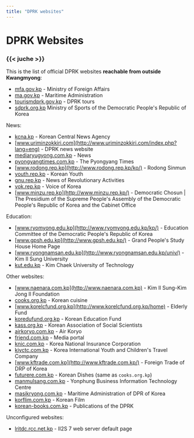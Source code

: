 ```yaml
---
title: "DPRK websites"
---
```


# DPRK Websites

### {{< juche >}}

This is the list of official DPRK websites **reachable from outside Kwangmyong**:

- [mfa.gov.kp](http://mfa.gov.kp/) - Ministry of Foreign Affairs
- [ma.gov.kp](http://ma.gov.kp/) - Maritime Administration
- [tourismdprk.gov.kp](http://tourismdprk.gov.kp/) - DPRK tours
- [sdprk.org.kp](http://sdprk.org.kp/) Ministry of Sports of the Democratic People's Republic of Korea

News:

- [kcna.kp](http://www.kcna.kp/) - Korean Central News Agency
- [www.uriminzokkiri.com](http://www.uriminzokkiri.com/index.php?lang=eng) - DPRK news website
- [mediaryugyong.com.kp](http://mediaryugyong.com.kp/) - News
- [pyongyangtimes.com.kp](http://pyongyangtimes.com.kp/) - The Pyongyang Times
- [www.rodong.rep.kp](http://www.rodong.rep.kp/ko/) - Rodong Sinmun
- [youth.rep.kp](http://youth.rep.kp/) - Korean Youth
- [gnu.rep.kp](http://gnu.rep.kp/) - News of Revolutionary Activities
- [vok.rep.kp](http://vok.rep.kp/) - Voice of Korea
- [www.minzu.rep.kp](http://www.minzu.rep.kp/) - Democratic Chosun | The Presidium of the Supreme People's Assembly of the Democratic People's Republic of Korea and the Cabinet Office

Education:

- [www.ryomyong.edu.kp](http://www.ryomyong.edu.kp/kp/) - Education Committee of the Democratic People's Republic of Korea
- [www.gpsh.edu.kp](http://www.gpsh.edu.kp/) - Grand People's Study House Home Page
- [www.ryongnamsan.edu.kp](http://www.ryongnamsan.edu.kp/univ/) - Kim Il Sung University
- [kut.edu.kp](http://kut.edu.kp/) - Kim Chaek University of Technology

Other websites:

- [www.naenara.com.kp](http://www.naenara.com.kp) - Kim Il Sung-Kim Jong Il Foundation
- [cooks.org.kp](http://cooks.org.kp/en/) - Korean cuisine
- [www.korelcfund.org.kp](http://www.korelcfund.org.kp/home) - Elderly Fund
- [koredufund.org.kp](http://koredufund.org.kp/) - Korean Education Fund
- [kass.org.kp](http://kass.org.kp/) - Korean Association of Social Scientists
- [airkoryo.com.kp](http://airkoryo.com.kp) - Air Koryo
- [friend.com.kp](http://friend.com.kp/) - Media portal
- [knic.com.kp](http://knic.com.kp) - Korea National Insurance Corporation
- [kiyctc.com.kp](http://kiyctc.com.kp/) - Korea International Youth and Children's Travel Company
- [www.kftrade.com.kp](http://www.kftrade.com.kp/) - Foreign Trade of DRP of Korea
- [futurere.com.kp](http://futurere.com.kp/en/) - Korean Dishes (same as `cooks.org.kp`)
- [manmulsang.com.kp](http://manmulsang.com.kp/) - Yonphung Business Information Technology Centre
- [masikryong.com.kp](http://masikryong.com.kp/) - Maritime Administration of DPR of Korea
- [korflim.com.kp](http://korfilm.com.kp/) - Korean Film
- [korean-books.com.kp](http://korean-books.com.kp/en/) - Publications of the DPRK

Unconfigured websites:

- [lritdc.rcc.net.kp](http://lritdc.rcc.net.kp/) - II2S 7 web server default page
